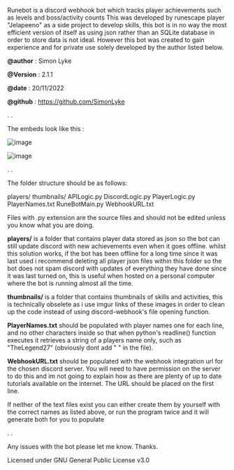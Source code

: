 Runebot is a discord webhook bot which tracks player achievements such as levels and boss/activity counts
This was developed by runescape player "Jelapeeno" as a side project to develop skills, this bot is in no way the
most efficient version of itself as using json rather than an SQLite database in order to store data is not ideal.
However this bot was created to gain experience and for private use solely developed by the author listed below.

**@author** : Simon Lyke

**@Version** : 2.1.1

**@date** : 20/11/2022

**@github** : https://github.com/SimonLyke

.
.

The embeds look like this : 

![image](https://user-images.githubusercontent.com/94386835/203864429-1a84cf62-6921-4b29-a6fe-f271e460b565.png)

![image](https://user-images.githubusercontent.com/94386835/203864532-c700ef2d-ab71-40ac-9fa3-4611c4008aac.png)

.
.

The folder structure should be as follows:

players/
thumbnails/
APILogic.py
DiscordLogic.py
PlayerLogic.py
PlayerNames.txt
RuneBotMain.py
WebhookURL.txt

Files with .py extension are the source files and should not be edited unless you know what you are doing.

**players/** is a folder that contains player data stored as json so the bot can still update discord with new achievements even when it goes offline. 
whilst this solution works, if the bot has been offline for a long time since it was last used i recommend deleting all player json files within this folder
so the bot does not spam discord with updates of everything they have done since it was last turned on, this is useful when hosted on a personal computer
where the bot is running almost all the time.

**thumbnails/** is a folder that contains thumbnails of skills and activities, this is technically obselete as i use imgur links of these images 
in order to clean up the code instead of using discord-webhook's file opening function. 

**PlayerNames.txt** should be populated with player names one for each line, and no other characters inside so that when python's readline() function executes it retrieves
a string of a players name only, such as "TheLegend27" (obviously dont add " " in the file).

**WebhookURL.txt** should be populated with the webhook integration url for the chosen discord server. You will need to have permission on the server to do this
and im not going to explain how as there are plenty of up to date tutorials available on the internet. The URL should be placed on the first line.

If neither of the text files exist you can either create them by yourself with the correct names as listed above, or run the program twice and it will generate both
for you to populate

.
.

Any issues with the bot please let me know. Thanks.

Licensed under GNU General Public License v3.0
